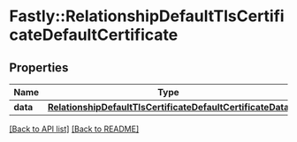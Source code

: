 # Fastly::RelationshipDefaultTlsCertificateDefaultCertificate

## Properties

| Name | Type | Description | Notes |
| ---- | ---- | ----------- | ----- |
| **data** | [**RelationshipDefaultTlsCertificateDefaultCertificateData**](RelationshipDefaultTlsCertificateDefaultCertificateData.md) |  | [optional] |

[[Back to API list]](../../README.md#endpoints) [[Back to README]](../../README.md)

